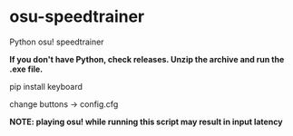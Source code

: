 # osu-speedtrainer
Python osu! speedtrainer

**If you don't have Python, check releases. Unzip the archive and run the .exe file.**

pip install keyboard

change buttons -> config.cfg

**NOTE: playing osu! while running this script may result in input latency**
